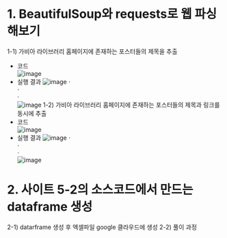# 1. BeautifulSoup와 requests로 웹 파싱해보기
1-1) 가비아 라이브러리 홈페이지에 존재하는 포스터들의 제목을 추출
- 코드\
![image](https://github.com/user-attachments/assets/5dc2db94-d8cb-4b77-9d3b-c958b6f4484e)
- 실행 결과
![image](https://github.com/user-attachments/assets/f8484b71-cb21-4e92-b8b0-0eff58d59cbb)
⋅\
⋅\
⋅\
![image](https://github.com/user-attachments/assets/5c43c0cc-d644-4240-9d62-e02ec4f4565d)
1-2) 가비아 라이브러리 홈페이지에 존재하는 포스터들의 제목과 링크를 동시에 추출
- 코드\
![image](https://github.com/user-attachments/assets/9fe1d055-decd-4141-b23d-7a248971fa9c)
- 실행 결과
![image](https://github.com/user-attachments/assets/5309f62d-97f6-48f4-92c2-a70772d3e3e7)
⋅\
⋅\
⋅\
![image](https://github.com/user-attachments/assets/a3763aed-2fb5-49ca-9e51-5ca53c1cdce5)

# 2. 사이트 5-2의 소스코드에서 만드는 dataframe 생성
2-1) datarframe 생성 후 엑셀파일 google 클라우드에 생성
2-2) 풀이 과정
